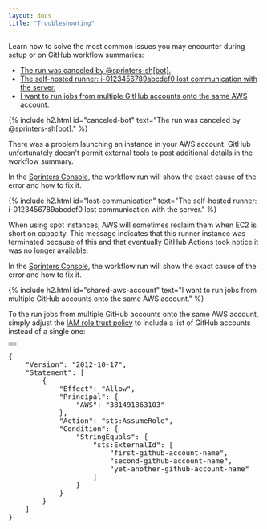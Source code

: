```yaml
---
layout: docs
title: "Troubleshooting"
---
```


Learn how to solve the most common issues you may encounter during setup or on GitHub workflow summaries:

- [The run was canceled by @sprinters-sh[bot].](#canceled-bot)
- [The self-hosted runner: i-0123456789abcdef0 lost communication with the server.](#lost-communication)
- [I want to run jobs from multiple GitHub accounts onto the same AWS account.](#shared-aws-account)

{% include h2.html id="canceled-bot" text="The run was canceled by @sprinters-sh[bot]." %}

There was a problem launching an instance in your AWS account. GitHub unfortunately doesn't permit external tools to post
additional details in the workflow summary.

In the [Sprinters Console](https://console.sprinters.sh), the workflow run will show the exact cause of the error and how to fix it.

{% include h2.html id="lost-communication" text="The self-hosted runner: i-0123456789abcdef0 lost communication with the server." %}

When using spot instances, AWS will sometimes reclaim them when EC2 is short on capacity. This message indicates that
this runner instance was terminated because of this and that eventually GitHub Actions took notice it was no longer available.

In the [Sprinters Console](https://console.sprinters.sh), the workflow run will show the exact cause of the error and how to fix it.

{% include h2.html id="shared-aws-account" text="I want to run jobs from multiple GitHub accounts onto the same AWS account." %}

To the run jobs from multiple GitHub accounts onto the same AWS account, simply adjust the [IAM role trust policy](/docs/setup/#aws-role)
to include a list of GitHub accounts instead of a single one:

<div class="alert alert-info font-monospace p-0 mb-2 position-relative" role="alert">
    <button type="button" class="btn-copy" title="Copy to clipboard"><i class="bi bi-copy"></i></button>
    <pre class="mb-0 p-2 fs-7">{
    "Version": "2012-10-17",
    "Statement": [
        {
            "Effect": "Allow",
            "Principal": {
                "AWS": "381491863103"
            },
            "Action": "sts:AssumeRole",
            "Condition": {
                "StringEquals": {
                    "sts:ExternalId": [
                        "<span class="fw-bold fst-italic text-warning">first-github-account-name</span>",
                        "<span class="fw-bold fst-italic text-warning">second-github-account-name</span>",
                        "<span class="fw-bold fst-italic text-warning">yet-another-github-account-name</span>"
                    ]
                }
            }
        }
    ]
}</pre>
</div>

